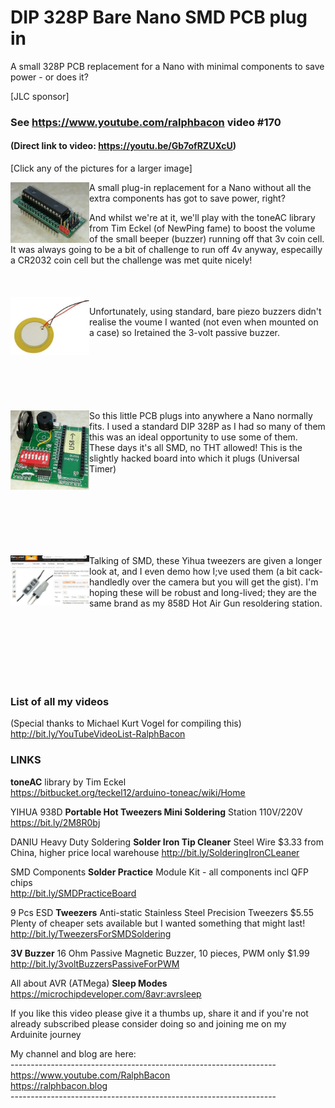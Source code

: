 # DIP 328P Bare Nano SMD PCB plug in
A small 328P PCB replacement for a Nano with minimal components to save power - or does it?

[JLC sponsor]

### See https://www.youtube.com/ralphbacon video #170
#### (Direct link to video: https://youtu.be/Gb7ofRZUXcU)

\[Click any of the pictures for a larger image]

<img src="/images/IMG_20191112_131812.jpg" align="left" width="25%">
A small plug-in replacement for a Nano without all the extra components has got to save power, right?  
  
<br>  
  
And whilst we're at it, we'll play with the toneAC library from Tim Eckel (of NewPing fame) to boost the volume of the small beeper (buzzer) running off that 3v coin cell. It was always going to be a bit of challenge to run off 4v anyway, especailly a CR2032 coin cell but the challenge was met quite nicely!  
<br><br>  
<img src="/images/baree piezo.JPG" align="left" width="25%" style="clear:both">  
<p>Unfortunately, using standard, bare piezo buzzers didn't realise the voume I wanted (not even when mounted on a case) so Iretained the 3-volt passive buzzer.  
</p>
<br><br><br><br><br><br>  
<img src="/images/IMG_20191112_131920.jpg" align="left" width="25%" style="clear:both">  
So this little PCB plugs into anywhere a Nano normally fits. I used a standard DIP 328P as I had so many of them this was an ideal opportunity to use some of them. These days it's all SMD, no THT allowed!  
This is the slightly hacked board into which it plugs (Universal Timer)  

<br><br><br><br><br><br>

<img src="/images/YIHUA 938D Portable Hot Tweezers.JPG" align="left" width="25%" style="clear:both">
Talking of SMD, these Yihua tweezers are given a longer look at, and I even demo how I;ve used them (a bit cack-handledly over the camera but you will get the gist). I'm hoping these will be robust and long-lived; they are the same brand as my 858D Hot Air Gun resoldering station.  

<br><br><br><br><br><br>

### List of all my videos  
(Special thanks to Michael Kurt Vogel for compiling this)  
http://bit.ly/YouTubeVideoList-RalphBacon


### LINKS
**toneAC** library by Tim Eckel  
https://bitbucket.org/teckel12/arduino-toneac/wiki/Home  

YIHUA 938D **Portable Hot Tweezers Mini Soldering** Station 110V/220V     
https://bit.ly/2M8R0bj  

DANIU Heavy Duty Soldering **Solder Iron Tip Cleaner** Steel Wire $3.33 from China, higher price local warehouse
http://bit.ly/SolderingIronCLeaner

SMD Components **Solder Practice** Module Kit - all components incl QFP chips  
http://bit.ly/SMDPracticeBoard

9 Pcs ESD **Tweezers** Anti-static Stainless Steel Precision Tweezers  $5.55  
Plenty of cheaper sets available but I wanted something that might last!  
http://bit.ly/TweezersForSMDSoldering

**3V Buzzer** 16 Ohm Passive Magnetic Buzzer, 10 pieces, PWM only $1.99  
http://bit.ly/3voltBuzzersPassiveForPWM

All about AVR (ATMega) **Sleep Modes**  
https://microchipdeveloper.com/8avr:avrsleep

If you like this video please give it a thumbs up, share it and if you're not already subscribed please consider doing so and joining me on my Arduinite journey  

My channel and blog are here:  
\------------------------------------------------------------------  
https://www.youtube.com/RalphBacon  
https://ralphbacon.blog  
\------------------------------------------------------------------

